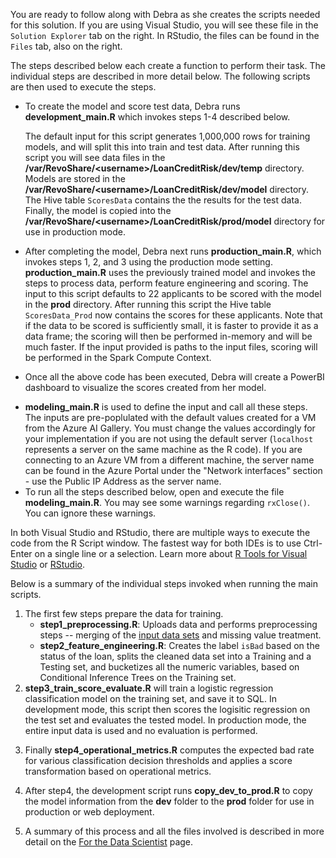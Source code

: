 
You are ready to follow along with Debra as she creates the scripts needed for this solution. <span class="sql"> If you are using Visual Studio, you will see these file in the <code>Solution Explorer</code> tab on the right. In RStudio, the files can be found in the <code>Files</code> tab, also on the right. </span> 

<div class="hdi">
The steps described below each create a function to perform their task.  The individual steps are described in more detail below.  The following scripts are then used to execute the steps. 
<p></p> 
<ul>
<li>To create the model and score test data, Debra runs <strong>development_main.R</strong> which invokes steps 1-4 described below.
<p></p>
The default input for this script generates 1,000,000 rows for training models, and will split this into train and test data.  After running this script you will see data files in the <strong>/var/RevoShare/&lt;username&gt;/LoanCreditRisk/dev/temp</strong> directory.  Models are stored in the <strong>/var/RevoShare/&lt;username&gt;/LoanCreditRisk/dev/model</strong> directory. The Hive table <code>ScoresData</code> contains the the results for the test data.  Finally, the model is copied into the  <strong>/var/RevoShare/&lt;username&gt;/LoanCreditRisk/prod/model</strong> directory for use in production mode.
<p></p>
</li>
<li>After completing the model, Debra next runs <strong>production_main.R</strong>, which invokes steps 1, 2, and 3 using the production mode setting.
<strong>production_main.R</strong> uses the previously trained model and invokes the steps to process data, perform feature engineering and scoring. 
The input to this script defaults to 22 applicants to be scored with the model in the <strong>prod</strong> directory. After running this script the Hive table <code>ScoresData_Prod</code> now contains the scores for these  applicants.  Note that if the data to be scored is sufficiently small, it is faster to provide it as a data frame; the scoring will then be performed in-memory and will be much faster.  If the input  provided is paths to the input files, scoring will be performed in the Spark Compute Context.
<p></p>
</li>
<li> Once all the above code has been executed, Debra will create a PowerBI dashboard to visualize the scores created from her model. 
<p></p>
</li>
</ul>
</div>

<ul>
<li class="sql">
<strong>modeling_main.R</strong> is used to define the input and call all these steps. The inputs are pre-poplulated with the default values created for a VM from the Azure AI Gallery.  You must  change the values accordingly for your implementation if you are not using the default server (<code>localhost</code> represents a server on the same machine as the R code).  If you are connecting to an Azure VM from a different machine, the server name can be found in the Azure Portal under the "Network interfaces" section - use the Public IP Address as the server name. 
</li>

<li class="sql">To run all the steps described below, open and execute the file <strong>modeling_main.R</strong>.  You may see some warnings regarding <code>rxClose()</code>. You can ignore these warnings.
</li>
</ul>
<div class="alert alert-info" role="alert">
In <span class="sql">both Visual Studio and</span> RStudio, there are multiple ways to execute the code from the R Script window.  The fastest way <span class="sql">for both IDEs</span> is to use Ctrl-Enter on a single line or a selection.  Learn more about  <span class="sql"><a href="http://microsoft.github.io/RTVS-docs/">R Tools for Visual Studio</a> or</span> <a href="https://www.rstudio.com/products/rstudio/features/">RStudio</a>.

</div>





Below is a summary of the individual steps invoked when running the main script<span class="hdi">s</span>. 

<ol>
<li>
The first few steps prepare the data for training.

<ul>

<li>	<strong>step1_preprocessing.R</strong>:  Uploads data and performs preprocessing steps -- merging of the <a href="input_data.html">input data sets</a> and missing value treatment.  </li>

<li>	<strong>step2_feature_engineering.R</strong>:   Creates the label <code>isBad</code> based on the status of the loan, splits the cleaned data set into a Training and a Testing set, and bucketizes all the numeric variables, based on Conditional Inference Trees on the Training set.  </li>
</ul>

 </li>   


<li>  <strong>step3_train_score_evaluate.R</strong> will train a logistic regression classification model on the training set, and save it<span class="sql"> to SQL</span>. In development mode, this script then scores the logisitic regression on the test set and evaluates the tested model. In production mode, the entire input data is used and no evaluation is performed.
<p></p>
</li>

<li> Finally  <strong>step4_operational_metrics.R</strong> computes the expected bad rate for various classification decision thresholds and  applies a score transformation based on operational metrics. 
<p></p>
</li>
<li>After step4, the development script runs <strong>copy_dev_to_prod.R</strong> to copy the model information from the <strong>dev</strong> folder to the <strong>prod</strong> folder for use in production or web deployment.
<p></p>
</li>
<li>A summary of this process and all the files involved is described in more detail on the <a href="data-scientist.html">For the Data Scientist</a> page.
</li>
</ol>
